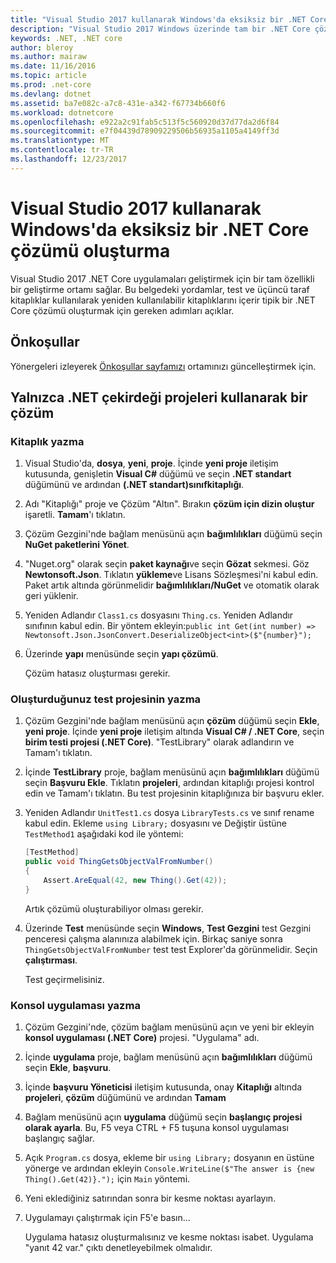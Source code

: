 ```yaml
---
title: "Visual Studio 2017 kullanarak Windows'da eksiksiz bir .NET Core çözümü oluşturma"
description: "Visual Studio 2017 Windows üzerinde tam bir .NET Core çözümde oluşturmayı öğrenin."
keywords: .NET, .NET core
author: bleroy
ms.author: mairaw
ms.date: 11/16/2016
ms.topic: article
ms.prod: .net-core
ms.devlang: dotnet
ms.assetid: ba7e082c-a7c8-431e-a342-f67734b660f6
ms.workload: dotnetcore
ms.openlocfilehash: e922a2c91fab5c513f5c560920d37d77da2d6f84
ms.sourcegitcommit: e7f04439d78909229506b56935a1105a4149ff3d
ms.translationtype: MT
ms.contentlocale: tr-TR
ms.lasthandoff: 12/23/2017
---
```

# <a name="building-a-complete-net-core-solution-on-windows-using-visual-studio-2017"></a>Visual Studio 2017 kullanarak Windows'da eksiksiz bir .NET Core çözümü oluşturma

Visual Studio 2017 .NET Core uygulamaları geliştirmek için bir tam özellikli bir geliştirme ortamı sağlar. Bu belgedeki yordamlar, test ve üçüncü taraf kitaplıklar kullanılarak yeniden kullanılabilir kitaplıklarını içerir tipik bir .NET Core çözümü oluşturmak için gereken adımları açıklar. 

## <a name="prerequisites"></a>Önkoşullar

Yönergeleri izleyerek [Önkoşullar sayfamızı](../windows-prerequisites.md) ortamınızı güncelleştirmek için.

## <a name="a-solution-using-only-net-core-projects"></a>Yalnızca .NET çekirdeği projeleri kullanarak bir çözüm

### <a name="writing-the-library"></a>Kitaplık yazma

1. Visual Studio'da, **dosya**, **yeni**, **proje**. İçinde **yeni proje** iletişim kutusunda, genişletin **Visual C#** düğümü ve seçin **.NET standart** düğümünü ve ardından **(.NET standart)sınıfkitaplığı**. 

2. Adı "Kitaplığı" proje ve Çözüm "Altın". Bırakın **çözüm için dizin oluştur** işaretli. **Tamam**'ı tıklatın.

3. Çözüm Gezgini'nde bağlam menüsünü açın **bağımlılıkları** düğümü seçin **NuGet paketlerini Yönet**.

4. "Nuget.org" olarak seçin **paket kaynağı**ve seçin **Gözat** sekmesi. Göz **Newtonsoft.Json**. Tıklatın **yükleme**ve Lisans Sözleşmesi'ni kabul edin. Paket artık altında görünmelidir **bağımlılıkları/NuGet** ve otomatik olarak geri yüklenir.

5. Yeniden Adlandır `Class1.cs` dosyasını `Thing.cs`. Yeniden Adlandır sınıfının kabul edin. Bir yöntem ekleyin:`public int Get(int number) => Newtonsoft.Json.JsonConvert.DeserializeObject<int>($"{number}");`

7. Üzerinde **yapı** menüsünde seçin **yapı çözümü**.

   Çözüm hatasız oluşturması gerekir.

### <a name="writing-the-test-project"></a>Oluşturduğunuz test projesinin yazma

1. Çözüm Gezgini'nde bağlam menüsünü açın **çözüm** düğümü seçin **Ekle**, **yeni proje**. İçinde **yeni proje** iletişim altında **Visual C# / .NET Core**, seçin **birim testi projesi (.NET Core)**. "TestLibrary" olarak adlandırın ve Tamam'ı tıklatın. 

2. İçinde **TestLibrary** proje, bağlam menüsünü açın **bağımlılıkları** düğümü seçin **Başvuru Ekle**. Tıklatın **projeleri**, ardından kitaplığı projesi kontrol edin ve Tamam'ı tıklatın. Bu test projesinin kitaplığınıza bir başvuru ekler.

3. Yeniden Adlandır `UnitTest1.cs` dosya `LibraryTests.cs` ve sınıf rename kabul edin. Ekleme `using Library;` dosyasını ve Değiştir üstüne `TestMethod1` aşağıdaki kod ile yöntemi:
    ```csharp
    [TestMethod]
    public void ThingGetsObjectValFromNumber()
    {
        Assert.AreEqual(42, new Thing().Get(42));
    }
    ```

   Artık çözümü oluşturabiliyor olması gerekir. 
   
4. Üzerinde **Test** menüsünde seçin **Windows**, **Test Gezgini** test Gezgini penceresi çalışma alanınıza alabilmek için. Birkaç saniye sonra `ThingGetsObjectValFromNumber` test test Explorer'da görünmelidir. Seçin **çalıştırması**.
   
   Test geçirmelisiniz.

### <a name="writing-the-console-app"></a>Konsol uygulaması yazma

1. Çözüm Gezgini'nde, çözüm bağlam menüsünü açın ve yeni bir ekleyin **konsol uygulaması (.NET Core)** projesi. "Uygulama" adı.

2. İçinde **uygulama** proje, bağlam menüsünü açın **bağımlılıkları** düğümü seçin **Ekle**, **başvuru**. 

3. İçinde **başvuru Yöneticisi** iletişim kutusunda, onay **Kitaplığı** altında **projeleri**, **çözüm** düğümünü ve ardından **Tamam**

6. Bağlam menüsünü açın **uygulama** düğümü seçin **başlangıç projesi olarak ayarla**. Bu, F5 veya CTRL + F5 tuşuna konsol uygulaması başlangıç sağlar.

7. Açık `Program.cs` dosya, ekleme bir `using Library;` dosyanın en üstüne yönerge ve ardından ekleyin `Console.WriteLine($"The answer is {new Thing().Get(42)}.");` için `Main` yöntemi.

8. Yeni eklediğiniz satırından sonra bir kesme noktası ayarlayın.

9. Uygulamayı çalıştırmak için F5'e basın...

   Uygulama hatasız oluşturmalısınız ve kesme noktası isabet. Uygulama "yanıt 42 var." çıktı denetleyebilmek olmalıdır.
